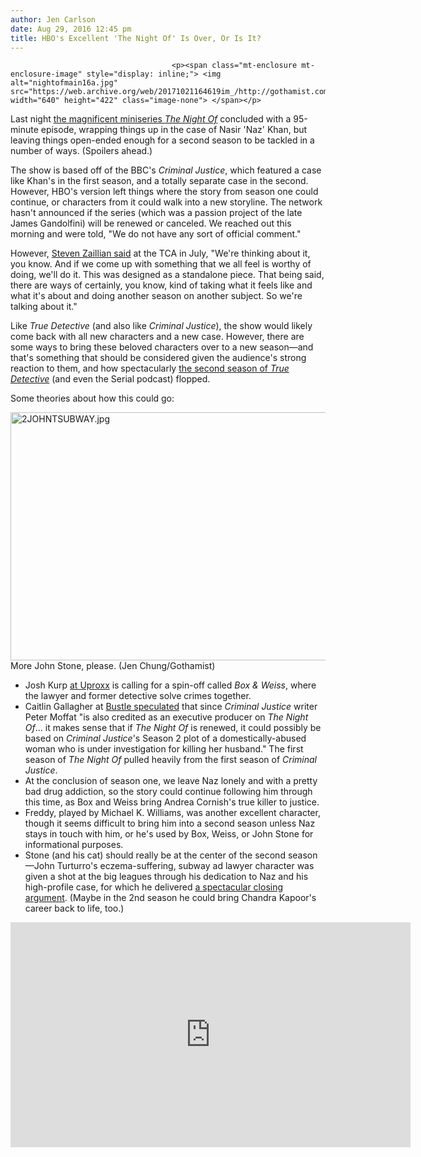 ```yaml
---
author: Jen Carlson
date: Aug 29, 2016 12:45 pm
title: HBO's Excellent 'The Night Of' Is Over, Or Is It?
---
```


	
										<p><span class="mt-enclosure mt-enclosure-image" style="display: inline;"> <img alt="nightofmain16a.jpg" src="https://web.archive.org/web/20171021164619im_/http://gothamist.com/attachments/arts_jen/nightofmain16a.jpg" width="640" height="422" class="image-none"> </span></p>

<p>Last night <a href="https://web.archive.org/web/20171021164619/http://gothamist.com/2016/06/29/the_night_of.php">the magnificent miniseries <em>The Night Of</em></a> concluded with a 95-minute episode, wrapping things up in the case of Nasir &apos;Naz&apos; Khan, but leaving things open-ended enough for a second season to be tackled in a number of ways. (Spoilers ahead.)</p>

<p>The show is based off of the BBC&apos;s <em>Criminal Justice</em>, which featured a case like Khan&apos;s in the first season, and a totally separate case in the second. However, HBO&apos;s version left things where the story from season one could continue, or characters from it could walk into a new storyline. The network hasn&apos;t announced if the series (which was a passion project of the late James Gandolfini) will be renewed or canceled. We reached out this morning and were told, &quot;We do not have any sort of official comment.&quot; </p>

<p>However, <a href="https://web.archive.org/web/20171021164619/http://www.hollywoodreporter.com/live-feed/hbo-night-drama-season-2-915933?utm_source=twitter">Steven Zaillian said</a> at the TCA in July, &quot;We&apos;re thinking about it, you know.  And if we come up with something that we all feel is worthy of doing, we&apos;ll do it.  This was designed as a standalone piece.  That being said, there are ways of certainly, you know, kind of taking what it feels like and what it&apos;s about and doing another season on another subject.  So we&apos;re talking about it.&quot;</p>

<p>Like <em>True Detective</em> (and also like <em>Criminal Justice</em>), the show would likely come back with all new characters and a new case. However, there are some ways to bring these beloved characters over to a new season&#x2014;and that&apos;s something that should be considered given the audience&apos;s strong reaction to them, and how spectacularly <a href="https://web.archive.org/web/20171021164619/http://gothamist.com/2015/06/19/true_detective_season_two_review.php">the second season of <em>True Detective</em></a> (and even the Serial podcast) flopped. </p>

<p>Some theories about how this could go:</p>

<p><span class="mt-enclosure mt-enclosure-image" style="display: inline;"> <img alt="2JOHNTSUBWAY.jpg" src="https://web.archive.org/web/20171021164619im_/http://gothamist.com/attachments/arts_jen/2JOHNTSUBWAY.jpg" width="640" height="397" class="image-none"> </span><br>
<span class="photo_caption">More John Stone, please. (Jen Chung/Gothamist)</span></p>

<ul><li>Josh Kurp <a href="https://web.archive.org/web/20171021164619/http://uproxx.com/tv/the-night-of-season-2/2/">at Uproxx</a> is calling for a spin-off called <em>Box &amp; Weiss</em>, where the lawyer and former detective solve crimes together.
</li><li>Caitlin Gallagher at <a href="https://web.archive.org/web/20171021164619/http://www.bustle.com/articles/180255-if-the-night-of-is-renewed-season-2-probably-wont-be-about-naz-andrea">Bustle speculated</a> that since <em>Criminal Justice</em> writer Peter Moffat &quot;is also credited as an executive producer on <em>The Night Of</em>... it makes sense that if <em>The Night Of</em> is renewed, it could possibly be based on <em>Criminal Justice</em>&apos;s Season 2 plot of a domestically-abused woman who is under investigation for killing her husband.&quot; The first season of <em>The Night Of</em> pulled heavily from the first season of <em>Criminal Justice</em>.
</li><li>At the conclusion of season one, we leave Naz lonely and with a pretty bad drug addiction, so the story could continue following him through this time, as Box and Weiss bring Andrea Cornish&apos;s true killer to justice.
</li><li>Freddy, played by Michael K. Williams, was another excellent character, though it seems difficult to bring him into a second season unless Naz stays in touch with him, or he&apos;s used by Box, Weiss, or John Stone for informational purposes.
</li><li>Stone (and his cat) should really be at the center of the second season&#x2014;John Turturro&apos;s eczema-suffering, subway ad lawyer character was given a shot at the big leagues through his dedication to Naz and his high-profile case, for which he delivered <a href="https://web.archive.org/web/20171021164619/http://www.popsugar.com/entertainment/John-Stone-Closing-Argument-Night-Finale-42296326">a spectacular closing argument</a>. (Maybe in the 2nd season he could bring Chandra Kapoor&apos;s career back to life, too.)</li></ul>

<p><iframe width="640" height="360" src="https://web.archive.org/web/20171021164619if_/https://www.youtube.com/embed/PoNVZJk-Gxk" frameborder="0" allowfullscreen></iframe></p>					
										
									
				